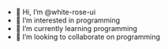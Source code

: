- 👋 Hi, I’m @white-rose-ui
- 👀 I’m interested in programming
- 🌱 I’m currently learning programming
- 💞️ I’m looking to collaborate on programming

<!---
white-rose-ui/white-rose-ui is a ✨ special ✨ repository because its `README.md` (this file) appears on your GitHub profile.
You can click the Preview link to take a look at your changes.
--->
